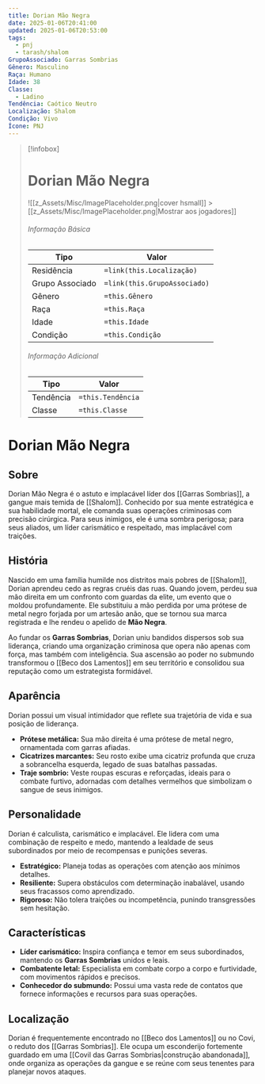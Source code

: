 ```yaml
---
title: Dorian Mão Negra
date: 2025-01-06T20:41:00
updated: 2025-01-06T20:53:00
tags:
  - pnj
  - tarash/shalom
GrupoAssociado: Garras Sombrias
Gênero: Masculino
Raça: Humano
Idade: 38
Classe:
  - Ladino
Tendência: Caótico Neutro
Localização: Shalom
Condição: Vivo
Ícone: PNJ
---
```


> [!infobox]
>
> # Dorian Mão Negra
>
> ![[z_Assets/Misc/ImagePlaceholder.png|cover hsmall]] > [[z_Assets/Misc/ImagePlaceholder.png|Mostrar aos jogadores]]
>
> ###### Informação Básica
>
> | Tipo            | Valor                        |
> | --------------- | ---------------------------- |
> | Residência      | `=link(this.Localização)`    |
> | Grupo Associado | `=link(this.GrupoAssociado)` |
> | Gênero          | `=this.Gênero`               |
> | Raça            | `=this.Raça`                 |
> | Idade           | `=this.Idade`                |
> | Condição        | `=this.Condição`             |
>
> ###### Informação Adicional
>
> | Tipo      | Valor             |
> | --------- | ----------------- |
> | Tendência | `=this.Tendência` |
> | Classe    | `=this.Classe`    |

# Dorian Mão Negra

## Sobre

Dorian Mão Negra é o astuto e implacável líder dos [[Garras Sombrias]], a gangue mais temida de [[Shalom]]. Conhecido por sua mente estratégica e sua habilidade mortal, ele comanda suas operações criminosas com precisão cirúrgica. Para seus inimigos, ele é uma sombra perigosa; para seus aliados, um líder carismático e respeitado, mas implacável com traições.

## História

Nascido em uma família humilde nos distritos mais pobres de [[Shalom]], Dorian aprendeu cedo as regras cruéis das ruas. Quando jovem, perdeu sua mão direita em um confronto com guardas da elite, um evento que o moldou profundamente. Ele substituiu a mão perdida por uma prótese de metal negro forjada por um artesão anão, que se tornou sua marca registrada e lhe rendeu o apelido de **Mão Negra**.

Ao fundar os **Garras Sombrias**, Dorian uniu bandidos dispersos sob sua liderança, criando uma organização criminosa que opera não apenas com força, mas também com inteligência. Sua ascensão ao poder no submundo transformou o [[Beco dos Lamentos]] em seu território e consolidou sua reputação como um estrategista formidável.

## Aparência

Dorian possui um visual intimidador que reflete sua trajetória de vida e sua posição de liderança.

- **Prótese metálica:** Sua mão direita é uma prótese de metal negro, ornamentada com garras afiadas.
- **Cicatrizes marcantes:** Seu rosto exibe uma cicatriz profunda que cruza a sobrancelha esquerda, legado de suas batalhas passadas.
- **Traje sombrio:** Veste roupas escuras e reforçadas, ideais para o combate furtivo, adornadas com detalhes vermelhos que simbolizam o sangue de seus inimigos.

## Personalidade

Dorian é calculista, carismático e implacável. Ele lidera com uma combinação de respeito e medo, mantendo a lealdade de seus subordinados por meio de recompensas e punições severas.

- **Estratégico:** Planeja todas as operações com atenção aos mínimos detalhes.
- **Resiliente:** Supera obstáculos com determinação inabalável, usando seus fracassos como aprendizado.
- **Rigoroso:** Não tolera traições ou incompetência, punindo transgressões sem hesitação.

## Características

- **Líder carismático:** Inspira confiança e temor em seus subordinados, mantendo os **Garras Sombrias** unidos e leais.
- **Combatente letal:** Especialista em combate corpo a corpo e furtividade, com movimentos rápidos e precisos.
- **Conhecedor do submundo:** Possui uma vasta rede de contatos que fornece informações e recursos para suas operações.

## Localização

Dorian é frequentemente encontrado no [[Beco dos Lamentos]] ou no Covi, o reduto dos [[Garras Sombrias]]. Ele ocupa um esconderijo fortemente guardado em uma [[Covil das Garras Sombrias|construção abandonada]], onde organiza as operações da gangue e se reúne com seus tenentes para planejar novos ataques.

